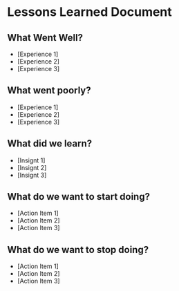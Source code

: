 # Lessons Learned Document

## What Went Well?

- [Experience 1]
- [Experience 2]
- [Experience 3]

## What went poorly?

- [Experience 1]
- [Experience 2]
- [Experience 3]

## What did we learn?

- [Insignt 1]
- [Insignt 2]
- [Insignt 3]

## What do we want to start doing?

- [Action Item 1]
- [Action Item 2]
- [Action Item 3]

## What do we want to stop doing?

- [Action Item 1]
- [Action Item 2]
- [Action Item 3]